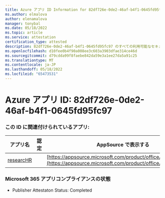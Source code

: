 ```yaml
---
title: Azure アプリ ID Information for 82df726e-0de2-46af-b4f1-0645fd95fc97
ms.author: elmalova
author: elenamalova
manager: tonybal
ms.date: 05/18/2022
ms.topic: article
ms.service: attestation
certification_type: attested
description: 82df726e-0de2-46af-b4f1-0645fd95fc97 のすべての利用可能なセキュリティとコンプライアンス情報。
ms.openlocfilehash: d10fee0b4f90a008ee3c603a3903dfae314ce46d
ms.sourcegitcommit: d79cdda99f8faebe842da59e3a1ee27da5a91c25
ms.translationtype: MT
ms.contentlocale: ja-JP
ms.lasthandoff: 05/18/2022
ms.locfileid: "65473531"
---
```

# <a name="azure-app-id-82df726e-0de2-46af-b4f1-0645fd95fc97"></a>Azure アプリ ID: 82df726e-0de2-46af-b4f1-0645fd95fc97


### <a name="apps-associated-with-this-id"></a>この ID に関連付けられているアプリ:
| **アプリ名** | **認定** | **AppSource で表示する** |
|--------------|---------------|-----------------------|
| [researcHR](../forward/WA200002557.md) |  | [https://appsource.microsoft.com/product/office/WA200002557](https://appsource.microsoft.com/product/office/WA200002557) |

### <a name="microsoft-365-app-compliance-status"></a>Microsoft 365 アプリコンプライアンスの状態
- Publisher Attestaton Status: Completed
